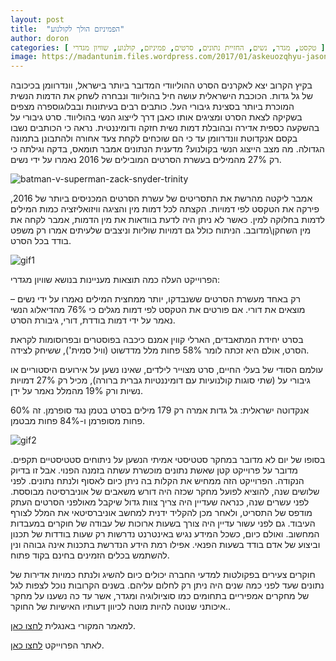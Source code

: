 ```yaml
---
layout: post
title:  "הפמיניזם הולך לקולנוע"
author: doron
categories: [ טקסט, מגדר, נשים, החזיית נתונים, סרטים, פמיניזם, קולנוע, שוויון מגדרי ]
image: https://madantunim.files.wordpress.com/2017/01/askeuozqhyu-jason-rosewell.jpg?w=960&h=1280&crop=1
---
```


בקיץ הקרוב יצא לאקרנים הסרט ההוליוודי המדובר ביותר בישראל, וונדרוומן בכיכובה של גל גדות. הכוכבת הישראלית עושה חיל בהוליווד ונבחרה לשחק את הדמות הנשית המוכרת ביותר בסצינת גיבורי העל. כותבים רבים בעיתונות ובבלוגוספרה מצפים בשקיקה לצאת הסרט ומציגים אותו כאבן דרך לייצוג הנשי בהוליווד. סרט גיבורי על בהשקעה כספית אדירה ובהובלת דמות נשית חזקה ודומיננטית.  נראה כי הכותבים נשבו בקסם אנקדוטת וונדרוומן עד כי הם שוכחים לקחת צעד אחורה ולהתבונן בתמונה הגדולה. מה מצב הייצוג הנשי בקולנוע? מדענית הנתונים אמבר תומאס, בדקה וגילתה כי רק 27% מהמילים בעשרת הסרטים המובילים של 2016 נאמרו על ידי נשים.

![batman-v-superman-zack-snyder-trinity](https://madantunim.files.wordpress.com/2017/01/batman-v-superman-zack-snyder-trinity.jpeg)


אמבר ליקטה מהרשת את  התסריטים של עשרת הסרטים המכניסים ביותר של 2016, פירקה את הטקסט לפי דמויות. הקצתה לכל דמות מין והציגה וויזואליזציה כמות המילים לדמות בחלוקה למין. כאשר לא ניתן היה לדעת בוודאות את מין הדמות, אמבר לקחה את מין השחקן\מדובב. הניתוח כולל גם דמויות שוליות וניצבים שלעיתים אמרו רק משפט בודד בכל הסרט.

![gif1](https://madantunim.files.wordpress.com/2017/03/7ce9a-1mh6whqjc64sy_asxfsi9pa.gif?w=518&zoom=2)

הפרוייקט העלה כמה תוצאות מעניינות בנושא שוויון מגדרי:

רק באחד מעשרת הסרטים ששנבדקו, יותר ממחצית המילים נאמרו על ידי נשים – מוצאים את דורי. אם פורטים את הטקסט לפי דמות מגלים כי 76% מהדיאלוג הנשי נאמר על ידי דמות בודדת, דורי, גיבורת הסרט.

בסרט יחידת המתאבדים, הארלי קווין אמנם כיכבה בפוסטרים ובפרוסומות לקראת הסרט, אולם היא זכתה לומר 58% פחות מלל מדדשוט (וויל סמית'), ששיחק לצידה.

עולמם הסודי של בעלי החיים, סרט מצוייר לילדים, שאינו נשען על אירועים היסטוריים או גיבורי על (שתי סוגות קולנועיות עם דומיננטיות גברית ברורה), מכיל רק 27% דמויות נשיות ורק 19% מהמלל נאמר על ידן.

אנקדוטה ישראלית: גל גדות אמרה רק 179 מילים בסרט בטמן נגד סופרמן. זה 60% פחות מסופרמן ו-84% פחות מבטמן.

![gif2](https://madantunim.files.wordpress.com/2017/03/e98e4-18krkodwacxmd2vc8ctr2hg.jpeg?w=518&h=314&zoom=2)

בסופו של יום לא מדובר במחקר סטטיסטי אמיתי הנשען על ניתוחים סטטיסטיים תקפים. מדובר על פרוייקט קטן שאשת נתונים מוכשרת עשתה בזמנה הפנוי. אבל זו בדיוק הנקודה. הפרוייקט הזה ממחיש את הקלות בה ניתן כיום לאסוף ולנתח נתונים. לפני שלושים שנה, להוציא לפועל מחקר שכזה היה דורש משאבים של אוניברסיטה מבוססת. לפני עשרים שנה, כנראה שעדיין היה צריך צוות גדול שיקבל מאולפני הסרטים העתק מודפס של התסריט, ולאחר מכן להקליד ידנית למחשב אוניברסיטאי את המלל לצורף העיבוד. גם לפני עשור עדיין היה צורך בשעות ארוכות של עבודה של חוקרים במעבדות המחשוב. ואולם כיום, כשכל המידע נגיש באינטרנט נדרשות רק שעות בודדות של תכנון וביצוע של אדם בודד בשעות הפנאי. אפילו רמת הידע הנדרשת בתכנות אינה גבוהה ונין להשתמש בכלים הזמינים בחינם בקוד פתוח.

חוקרים צעירים בפקולטות למדעי החברה יכולים כיום להשיג ולנתח כמויות אדירות של נתונים שעד לפני כמה שנים היה ניתן רק לחלום עליהם. בשנים הקרובות נוכל לצפות לגל של מחקרים אמפיריים בתחומים כמו סוציולוגיה ומגדר, אשר עד כה נשענו על מחקר איכותני שנוטה להיות מוטה לכיוון דעותיו האישיות של החוקר..

למאמר המקורי באנגלית [לחצו כאן](https://www.freecodecamp.org/news/women-only-said-27-of-the-words-in-2016s-biggest-movies-955cb480c3c4/#.6l6ep8luo).

לאתר הפרוייקט [לחצו כאן](https://amber.rbind.io/projects/MovieDialogueInteractive/).
